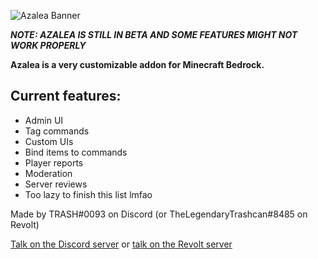 ![Azalea Banner](https://github.com/Ant767/Azalea/assets/122332042/0aeed6ce-9da8-476e-8389-5e6ad61ff5b1)

***NOTE: AZALEA IS STILL IN BETA AND SOME FEATURES MIGHT NOT WORK PROPERLY***

**Azalea is a very customizable addon for Minecraft Bedrock.**

## Current features:
- Admin UI
- Tag commands
- Custom UIs
- Bind items to commands
- Player reports
- Moderation
- Server reviews
- Too lazy to finish this list lmfao

Made by TRASH#0093 on Discord (or TheLegendaryTrashcan#8485 on Revolt)

[Talk on the Discord server](https://discord.gg/azalea-1-year-anniversary-922867041029984316) or [talk on the Revolt server](https://rvlt.gg/PjgTYFgF)
